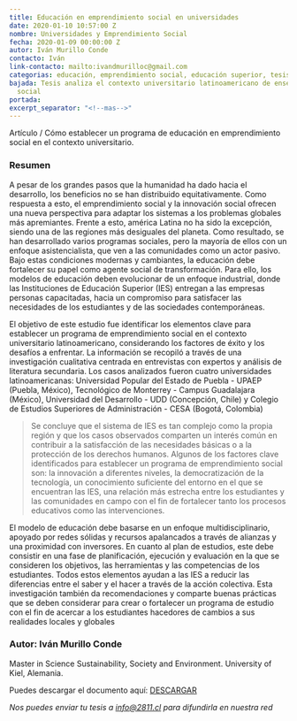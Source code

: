 ```yaml
---
title: Educación en emprendimiento social en universidades
date: 2020-01-10 10:57:00 Z
nombre: Universidades y Emprendimiento Social
fecha: 2020-01-09 00:00:00 Z
autor: Iván Murillo Conde
contacto: Iván
link-contacto: mailto:ivandmurilloc@gmail.com
categorias: educación, emprendimiento social, educación superior, tesis
bajada: Tesis analiza el contexto universitario latinoamericano de enseñanza del emprendimiento
  social
portada: 
excerpt_separator: "<!--mas-->"
---
```


Artículo / Cómo establecer un programa de educación en emprendimiento social en el contexto universitario. 

<!--mas-->

### Resumen

A pesar de los grandes pasos que la humanidad ha dado hacia el desarrollo, los beneficios no se han distribuido equitativamente. Como respuesta a esto, el emprendimiento social y la innovación social ofrecen una nueva perspectiva para adaptar los sistemas a los problemas globales más apremiantes. Frente a esto, américa Latina no ha sido la excepción, siendo una de las regiones más desiguales del planeta. Como resultado, se han desarrollado varios programas sociales, pero la mayoría de ellos con un enfoque asistencialista, que ven a las comunidades como un actor pasivo. Bajo estas condiciones modernas y cambiantes, la educación debe fortalecer su papel como agente social de transformación. Para ello, los modelos de educación deben evolucionar de un enfoque industrial, donde las Instituciones de Educación Superior (IES) entregan a las empresas personas capacitadas, hacia un compromiso para satisfacer las necesidades de los estudiantes y de las sociedades contemporáneas.

El objetivo de este estudio fue identificar los elementos clave para establecer un programa de emprendimiento social en el contexto universitario latinoamericano, considerando los factores de éxito y los desafíos a enfrentar. La información se recopiló a través de una investigación cualitativa centrada en entrevistas con expertos y análisis de literatura secundaria. Los casos analizados fueron cuatro universidades latinoamericanas: Universidad Popular del Estado de Puebla - UPAEP (Puebla, México), Tecnológico de Monterrey - Campus Guadalajara (México), Universidad del Desarrollo - UDD (Concepción, Chile) y Colegio de Estudios Superiores de Administración - CESA (Bogotá, Colombia)

> Se concluye que el sistema de IES es tan complejo como la propia región y que los casos observados comparten un interés común en contribuir a la satisfacción de las necesidades básicas o a la protección de los derechos humanos. Algunos de los factores clave identificados para establecer un programa de emprendimiento social son: la innovación a diferentes niveles, la democratización de la tecnología, un conocimiento suficiente del entorno en el que se encuentran las IES, una relación más estrecha entre los estudiantes y las comunidades en campo con el fin de fortalecer tanto los procesos educativos como las intervenciones.

El modelo de educación debe basarse en un enfoque multidisciplinario, apoyado por redes sólidas y recursos apalancados a través de alianzas y una proximidad con inversores. En cuanto al plan de estudios, este debe consistir en una fase de planificación, ejecución y evaluación en la que se consideren los objetivos, las herramientas y las competencias de los estudiantes. Todos estos elementos ayudan a las IES a reducir las diferencias entre el saber y el hacer a través de la acción colectiva. Esta investigación también da recomendaciones y comparte buenas prácticas que se deben considerar para crear o fortalecer un programa de estudio con el fin de acercar a los estudiantes hacedores de cambios a sus realidades locales y globales

### Autor: Iván Murillo Conde

Master in Science Sustainability, Society and Environment. University of Kiel, Alemania.

Puedes descargar el documento aquí: [DESCARGAR](https://drive.google.com/open?id=1E-uKwtbhyMTjZO4Q4veTxpcvRDr3RCRa)

*Nos puedes enviar tu tesis a info@2811.cl para difundirla en nuestra red*